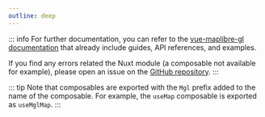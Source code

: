 ```yaml
---
outline: deep
---
```


::: info
For further documentation, you can refer to the [vue-maplibre-gl documentation](https://indoorequal.github.io/vue-maplibre-gl/examples/use-map.html) that already include guides, API references, and examples.

If you find any errors related the Nuxt module (a composable not available for example), please open an issue on the [GitHub repository](https://github.com/marr/nuxt-maplibre).
:::

::: tip
Note that composables are exported with the `Mgl` prefix added to the name of the composable. For example, the `useMap` composable is exported as `useMglMap`.
:::
